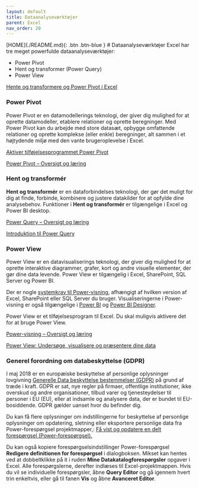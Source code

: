 ```yaml
---
layout: default
title: Dataanalyseværktøjer
parent: Excel
nav_order: 20
---
```

<span class="fs-1">
[HOME](./README.md){: .btn .btn-blue }
</span>
# Dataanalyseværktøjer
Excel har tre meget powerfulde dataanalyseværktøjer:

- Power Pivot
- Hent og transformer (Power Query)
- Power View

[Hente og transformere og Power Pivot i Excel](https://support.office.com/da-dk/article/hente-og-transformere-og-power-pivot-i-excel-42d895c2-d1d7-41d0-88da-d1ed7ecc102d)

### Power Pivot
Power Pivot er en datamodellerings teknologi, der giver dig mulighed for at oprette datamodeller, etablere relationer og oprette beregninger. Med Power Pivot kan du arbejde med store datasæt, opbygge omfattende relationer og oprette komplekse (eller enkle) beregninger, alt sammen i et højtydende miljø med den vante brugeroplevelse i Excel.

[Aktiver tilføjelsesprogrammet Power Pivot](https://support.office.com/da-dk/article/start-tilf%C3%B8jelsesprogrammet-power-pivot-til-excel-a891a66d-36e3-43fc-81e8-fc4798f39ea8)

[Power Pivot – Oversigt og læring](https://support.office.com/da-dk/article/Power-Pivot-%E2%80%93-Oversigt-og-l%C3%A6ring-f9001958-7901-4caa-ad80-028a6d2432ed)

### Hent og transformér
**Hent og transformér** er en dataforbindelses teknologi, der gør det muligt for dig at finde, forbinde, kombinere og justere datakilder for at opfylde dine analysebehov. Funktioner i **Hent og transformér** er tilgængelige i Excel og Power BI desktop.

[Power Query – Oversigt og læring](https://support.office.com/da-dk/article/power-foresp%C3%B8rgsel-%E2%80%93-oversigt-og-l%C3%A6ring-ed614c81-4b00-4291-bd3a-55d80767f81d)

[Introduktion til Power Query](https://support.office.com/da-dk/article/introduktion-til-power-foresp%C3%B8rgsel-7104fbee-9e62-4cb9-a02e-5bfb1a6c536a)

### Power View
Power View er en datavisualiserings teknologi, der giver dig mulighed for at oprette interaktive diagrammer, grafer, kort og andre visuelle elementer, der gør dine data levende. Power View er tilgængelig i Excel, SharePoint, SQL Server og Power BI.

Der er nogle [systemkrav til Power-visning](https://support.office.com/da-dk/article/systemkrav-til-power-view-11d2c4b3-0633-4c60-b0e2-88f0f62b7697), afhængigt af hvilken version af Excel, SharePoint eller SQL Server du bruger. Visualiseringerne i Power-visning er også tilgængelige i [Power BI](https://powerbi.com/) og [Power BI Designer](https://powerbi.microsoft.com/designer).

Power View er et tilføjelsesprogram til Excel. Du skal muligvis aktivere det for at bruge Power View.

[Power-visning – Oversigt og læring](https://support.office.com/da-dk/article/power-visning-%E2%80%93-oversigt-og-l%C3%A6ring-5380e429-3ee0-4be2-97b7-64d7930020b6)

[Power View: Undersøge, visualisere og præsentere dine data](https://support.office.com/da-dk/article/power-view-unders%C3%B8ge-visualisere-og-pr%C3%A6sentere-dine-data-98268d31-97e2-42aa-a52b-a68cf460472e)

### Generel forordning om databeskyttelse (GDPR)
I maj 2018 er en europæiske beskyttelse af personlige oplysninger lovgivning [Generelle Data beskyttelse bestemmelser (GDPR)](https://ec.europa.eu/info/law/law-topic/data-protection_en) på grund af træde i kraft. GDPR er sat, nye regler på firmaer, offentlige institutioner, ikke overskud og andre organisationer, tilbud varer og tjenesteydelser til personer i EU (EU), eller at indsamle og analysere data, der er bundet til EU-bosiddende. GDPR gælder uanset hvor du befinder dig.

Du kan få flere oplysninger om indstillingerne for beskyttelse af personlige oplysninger om opdatering, sletning eller eksportere personlige data fra Power-forespørgsel projektmapper,: [Få vist og opdatere en delt forespørgsel (Power-forespørgsel).](https://support.office.com/da-dk/article/f%C3%A5-vist-og-opdatere-en-delt-foresp%C3%B8rgsel-power-foresp%C3%B8rgsel-ece958c5-baf2-4789-9312-bb113e679e91)

Du kan også kopiere forespørgselsindstillinger Power-forespørgsel **Redigere definitionen for forespørgsel** i dialogboksen. Mikset kan hentes ved at dobbeltklikke på it i ruden **Mine Datakatalogforespørgsler** opgaver i Excel. Alle forespørgslerne, derefter indlæses til Excel-projektmappen. Hvis du vil se individuelle forespørgsler, åbne **Query Editor** og gå igennem hvert trin enkeltvis, eller gå til fanen **Vis** og åbne **Avanceret Editor**.
